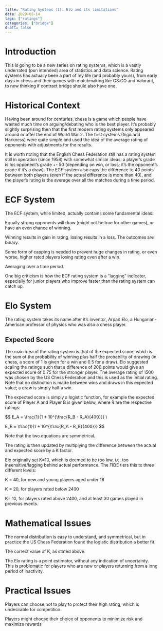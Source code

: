 ```yaml
---
title: "Rating Systems (1): Elo and its limitations"
date: 2020-08-14
tags: ["ratings"]
categories: ["bridge"]
draft: false
---
```


# Introduction
This is going to be a new series on rating systems, which is a vastly underrated (pun intended) area of statistics and data science. Rating systems has actually been a part of my life (and probably yours), from early days in chess and then games with matchmaking like CS:GO and Valorant, to now thinking if contract bridge should also have one.

# Historical Context
Having been around for centuries, chess is a game which people have wasted much time on arguing/debating who is the best player. It’s probably slightly surprising then that the first modern rating systems only appeared around or after the end of World War 2. The first systems (Ingo and Harkness) were quite simple and used the idea of the average rating of opponents with adjustments for the results.

It is worth noting that the English Chess Federation still has a rating system still in operation (since 1958) with somewhat similar ideas: a player’s grade is his opponent’s grade +- 50 (depending on win, or loss; it’s the opponent’s grade if it’s a draw). The ECF system also caps the difference to 40 points between both players (even if the actual difference is more than 40), and the player’s rating is the average over all the matches during a time period.

# ECF System
The ECF system, while limited, actually contains some fundamental ideas:

Equally strong opponents will draw (might not be true for other games), or have an even chance of winning.

Winning results in gain in rating, losing results in a loss. The outcomes are binary.

Some form of capping is needed to prevent huge changes in rating, or even worse, higher rated players losing rating even after a win.

Averaging over a time period.

One big criticism is how the ECF rating system is a “lagging” indicator, especially for junior players who improve faster than the rating system can catch up.

# Elo System
The rating system takes its name after it’s inventor, Arpad Elo, a Hungarian-American professor of physics who was also a chess player.

## Expected Score
The main idea of the rating system is that of the expected score, which is the sum of the probability of winning plus half the probability of drawing (in chess, a score of 1 is given for a win and 0.5 for a draw). Elo suggested scaling the ratings such that a difference of 200 points would give an expected score of 0.75 for the stronger player. The average rating of 1500 was chosen by the US Chess Federation and this is used as the initial rating. Note that no distinction is made between wins and draws in this expected value; a draw is simply half a win.

The expected score is simply a logistic function, for example the expected score of Player A and Player B is given below, where R are the respective ratings:

$$
E_A = \frac{1}{1 + 10^{\frac{R_B - R_A}{400}}} \\

E_B = \frac{1}{1 + 10^{\frac{R_A - R_B}{400}}}
$$

Note that the two equations are symmetrical.

The rating is then updated by multiplying the difference between the actual and expected score by a K factor.

Elo originally set K=10, which is deemed to be too low, i.e. too insensitive/lagging behind actual performance. The FIDE tiers this to three different levels:

K = 40, for new and young players aged under 18

K = 20, for players rated below 2400

K= 10, for players rated above 2400, and at least 30 games played in previous events.

# Mathematical Issues
The normal distribution is easy to understand, and symmetrical, but in practice the US Chess Federation found the logistic distribution a better fit.

The correct value of K, as stated above.

The Elo rating is a point estimator, without any indication of uncertainty. This is problematic for players who are new or players returning from a long period of inactivity.

# Practical Issues
Players can choose not to play to protect their high rating, which is undesirable for competition.

Players might choose their choice of opponents to minimize risk and maximize rewards

